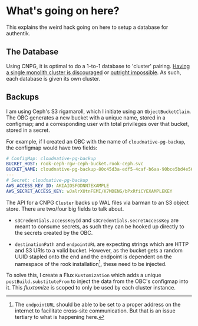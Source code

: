 # What's going on here?

This explains the weird hack going on here to setup a database for
authentik.

## The Database

Using CNPG, it is optimal to do a 1-to-1 database to 'cluster'
pairing. [Having a single monolith cluster is
discouraged](https://cloudnative-pg.io/documentation/1.16/faq/#database-management)
or [outright
impossible](https://github.com/cloudnative-pg/cloudnative-pg/discussions/497).
As such, each database is given its own cluster.

## Backups

I am using Ceph's S3 rigamaroll, which I initiate
using an `ObjectBucketClaim`. The OBC generates a new bucket
with a unique name, stored in a configmap; and a corresponding user
with total privileges over that bucket, stored in a secret.

For example, if I created an OBC with the name of
`cloudnative-pg-backup`, the configmap would have two fields:

```yaml
# ConfigMap: cloudnative-pg-backup
BUCKET_HOST: rook-ceph-rgw-ceph-bucket.rook-ceph.svc
BUCKET_NAME: cloudnative-pg-backup-80c45d3a-edf5-4caf-b6aa-90bce5bd4e56
---
# Secret: cloudnative-pg-backup
AWS_ACCESS_KEY_ID: AKIAIOSFODNN7EXAMPLE
AWS_SECRET_ACCESS_KEY: wJalrXUtnFEMI/K7MDENG/bPxRfiCYEXAMPLEKEY 
```

The API for a CNPG `Cluster` backs up WAL files via barman to an S3 
object store. There are two/four big fields to talk about.
- `s3Credentials.accessKeyId` and `s3Credentials.secretAccessKey` are
  meant to consume secrets, as such they can be hooked up directly to
  the secrets created by the OBC.

- `destinationPath` and `endpointURL` are expecting strings which are
  HTTP and S3 URIs to a valid bucket. However, as the bucket gets
  a random UUID stapled onto the end and the endpoint is dependent on
  the namespace of the rook installation[^1], these need to be
  injected.

[^1]: The `endpointURL` should be able to be set to a proper address
    on the internet to facilitate cross-site communication. But that
    is an issue tertiary to what is happening here.

To solve this, I create a Flux `Kustomization` which adds
a unique `postBuild.substituteFrom` to inject the data from the OBC's
configmap into it. This *fluxtomize* is scoped to only be used by each
cluster instance.
